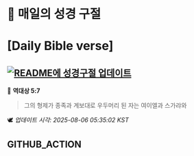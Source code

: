 # 🙏 매일의 성경 구절
# [Daily Bible verse]
## [![README에 성경구절 업데이트](https://github.com/DONGSUKA/first_test/actions/workflows/update-readme-bible.yml/badge.svg)](https://github.com/DONGSUKA/first_test/actions/workflows/update-readme-bible.yml)
<!-- START_BIBLE_VERSE -->
📖 **역대상 5:7**
> 그의 형제가 종족과 계보대로 우두머리 된 자는 여이엘과 스가랴와

🕊️ _업데이트 시각: 2025-08-06 05:35:02 KST_
  <!-- END_BIBLE_VERSE -->
## GITHUB_ACTION
